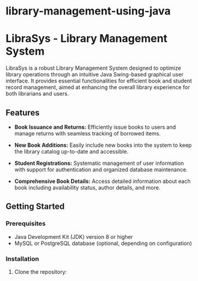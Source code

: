 # library-management-using-java
# LibraSys - Library Management System

LibraSys is a robust Library Management System designed to optimize library operations through an intuitive Java Swing-based graphical user interface. It provides essential functionalities for efficient book and student record management, aimed at enhancing the overall library experience for both librarians and users.

## Features

- **Book Issuance and Returns:** Efficiently issue books to users and manage returns with seamless tracking of borrowed items.
  
- **New Book Additions:** Easily include new books into the system to keep the library catalog up-to-date and accessible.
  
- **Student Registrations:** Systematic management of user information with support for authentication and organized database maintenance.
  
- **Comprehensive Book Details:** Access detailed information about each book including availability status, author details, and more.

## Getting Started

### Prerequisites

- Java Development Kit (JDK) version 8 or higher
- MySQL or PostgreSQL database (optional, depending on configuration)

### Installation

1. Clone the repository:

